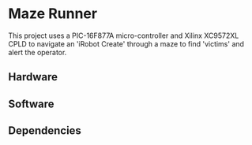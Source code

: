 # Maze Runner

This project uses a PIC-16F877A micro-controller and Xilinx XC9572XL CPLD to navigate
an 'iRobot Create' through a maze to find 'victims' and alert the operator.

## Hardware

## Software

## Dependencies